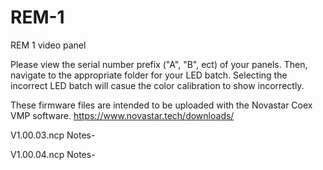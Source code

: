 # REM-1
REM 1 video panel

Please view the serial number prefix ("A", "B", ect) of your panels. Then, navigate to the appropriate folder for your LED batch. Selecting the incorrect LED batch will casue the color calibration to show incorrectly.

These firmware files are intended to be uploaded with the Novastar Coex VMP software.
https://www.novastar.tech/downloads/

V1.00.03.ncp
Notes-

V1.00.04.ncp
Notes-
